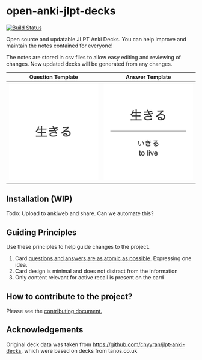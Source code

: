 # open-anki-jlpt-decks
[![Build Status](https://www.travis-ci.com/jamsinclair/open-anki-jlpt-decks.svg?token=yUwj6sQDufx9XzvuNEjP&branch=master)](https://www.travis-ci.com/jamsinclair/open-anki-jlpt-decks)

Open source and updatable JLPT Anki Decks. You can help improve and maintain the notes contained for everyone!

The notes are stored in csv files to allow easy editing and reviewing of changes. New updated decks will be generated from any changes.

| Question Template | Answer Template |
| :---: | :---: |
| <img alt="Question Template" src="screenshots/question.png" width="320"> | <img alt="Answer Template" src="screenshots/answer.png" width="320"> |

## Installation (WIP)

Todo: Upload to ankiweb and share. Can we automate this?

## Guiding Principles

Use these principles to help guide changes to the project.

1. Card [questions and answers are as atomic as possible](http://augmentingcognition.com/ltm.html). Expressing one idea.
1. Card design is minimal and does not distract from the information
1. Only content relevant for active recall is present on the card

## How to contribute to the project?

Please see the [contributing document.](CONTRIBUTING.md)

## Acknowledgements
Original deck data was taken from https://github.com/chyyran/jlpt-anki-decks,
which were based on decks from tanos.co.uk
